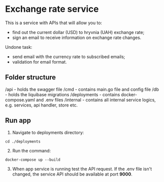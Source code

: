 # Exchange rate service
This is a service with APIs that will allow you to:
- find out the current dollar (USD) to hryvnia (UAH) exchange rate;
- sign an email to receive information on exchange rate changes.

Undone task:  
- send email with the currency rate to subscribed emails;
- validation for email format.  

## Folder structure
/api - holds the swagger file
/cmd - contains main.go file and config file
/db - holds the liquibase migrations
/deployments - contains docker-compose.yaml and .env files
/internal - contains all internal service logics, e.g. services, api handler, store etc.

## Run app
1. Navigate to deployments directory:
```
cd ./deployments
``` 
2. Run the command:
```
docker-compose up --build
```
3. When app service is running test the API request. If the .env file isn't changed, the service API should be available at port **9000**.
